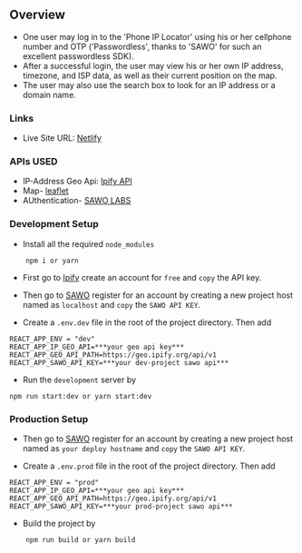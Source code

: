 ## Overview

- One user may log in to the 'Phone IP Locator' using his or her cellphone number and OTP ('Passwordless', thanks to 'SAWO' for such an excellent passwordless SDK).
- After a successful login, the user may view his or her own IP address, timezone, and ISP data, as well as their current position on the map.
- The user may also use the search box to look for an IP address or a domain name.

### Links


- Live Site URL: [Netlify]()

### APIs USED

- IP-Address Geo Api: [Ipify API](https://geo.ipify.org/)
- Map- [leaflet](https://leafletjs.com/)
- AUthentication- [SAWO LABS](https://sawolabs.com/)

### Development Setup

- Install all the required `node_modules`

```
    npm i or yarn
```

- First go to [Ipify](https://geo.ipify.org/) create an account for `free` and `copy` the API key.
- Then go to [SAWO](https://sawolabs.com/) register for an account by creating a new project host named as `localhost` and `copy` the `SAWO API KEY`.

- Create a `.env.dev` file in the root of the project directory. Then add

```
REACT_APP_ENV = "dev"
REACT_APP_IP_GEO_API=***your geo api key***
REACT_APP_GEO_API_PATH=https://geo.ipify.org/api/v1
REACT_APP_SAWO_API_KEY=***your dev-project sawo api***

```

- Run the `development` server by

```
npm run start:dev or yarn start:dev
```

### Production Setup

- Then go to [SAWO](https://sawolabs.com/) register for an account by creating a new project host named as `your deploy hostname` and `copy` the `SAWO API KEY`.

- Create a `.env.prod` file in the root of the project directory. Then add

```
REACT_APP_ENV = "prod"
REACT_APP_IP_GEO_API=***your geo api key***
REACT_APP_GEO_API_PATH=https://geo.ipify.org/api/v1
REACT_APP_SAWO_API_KEY=***your prod-project sawo api***

```

- Build the project by

```
    npm run build or yarn build
```

<!-- ### Hosting

- Cloudflare
 -->
